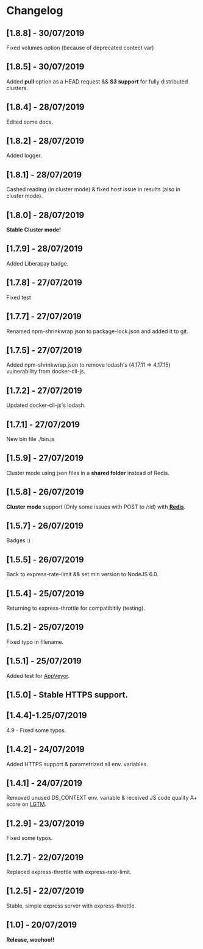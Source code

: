 # Changelog

## [1.8.8] - 30/07/2019
Fixed volumes option (because of deprecated contect var)

## [1.8.5] - 30/07/2019
Added **pull** option as a HEAD request && **S3 support** for fully distributed clusters.

## [1.8.4] - 28/07/2019
Edited some docs.

## [1.8.2] - 28/07/2019
Added logger.

## [1.8.1] - 28/07/2019
Cashed reading (in cluster mode) & fixed host issue in results (also in cluster mode).

## [1.8.0] - 28/07/2019
**Stable Cluster mode!**

## [1.7.9] - 28/07/2019
Added Liberapay badge.

## [1.7.8] - 27/07/2019
Fixed test

## [1.7.7] - 27/07/2019
Renamed npm-shrinkwrap.json to package-lock.json and added it to git.

## [1.7.5] - 27/07/2019
Added npm-shrinkwrap.json to remove lodash's (4.17.11 => 4.17.15) vulnerability from docker-cli-js.

## [1.7.2] - 27/07/2019
Updated docker-cli-js's lodash.

## [1.7.1] - 27/07/2019
New bin file ./bin.js

## [1.5.9] - 27/07/2019
Cluster mode using json files in a **shared folder** instead of Redis.

## [1.5.8] - 26/07/2019
**Cluster mode** support (Only some issues with POST to /:id) with **[Redis]("https://redis.io" "Redis")**.

## [1.5.7] - 26/07/2019
Badges :)

## [1.5.5] - 26/07/2019
Back to express-rate-limit && set min version to NodeJS 6.0.

## [1.5.4] - 25/07/2019
Returning to express-throttle for compatibitily (testing).

## [1.5.2] - 25/07/2019
Fixed typo in filename.

## [1.5.1] - 25/07/2019
Added test for [AppVeyor](https://appveyor.com/ "AppVeyor").

## [1.5.0] - **Stable HTTPS support.**

## [1.4.4]-1.25/07/2019
4.9 - Fixed some typos.

## [1.4.2] - 24/07/2019
Added HTTPS support & parametrized all env. variables.

## [1.4.1] - 24/07/2019
Removed unused DS_CONTEXT env. variable & received JS code quality A+ score on [LGTM](https://lgtm.com "LGTM").

## [1.2.9] - 23/07/2019
Fixed some typos.

## [1.2.7] - 22/07/2019
Replaced express-throttle with express-rate-limit.

## [1.2.5] - 22/07/2019
Stable, simple express server with express-throttle.

## [1.0] - 20/07/2019
**Release, woohoo!!**